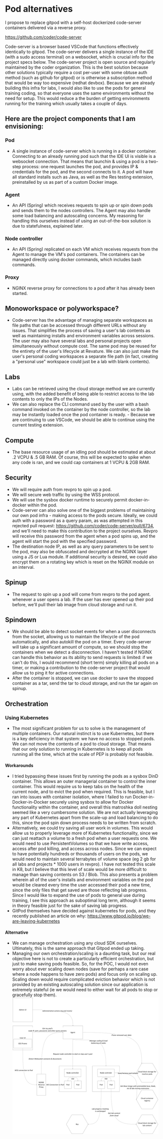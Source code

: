# Pod alternatives
I propose to replace gitpod with a self-host dockerized code-server containers delivered via a reverse proxy.

https://github.com/coder/code-server

Code-server is a browser based VSCode that functions effectively identically to gitpod. The code-server delivers a single instance of the IDE (with a sudo access terminal) on a websocket, which is crucial info for the project specs below. The code-server project is open source and regularly maintained by the coder organization. This is the best solution because other solutions typically require a cost per-user with some obtuse auth method (such as github for gitpod) or is otherwise a subscription method that would be way too expensive (redhat devbox). Because we are already building this infra for labs, I would also like to use the pods for general training coding, so that everyone uses the same environments without the need for setup. This would reduce a the burden of getting environments running for the training which usually takes a couple of days.

## Here are the project components that I am envisioning:

### Pod
- A single instance of code-server which is running in a docker container. Connecting to an already running pod such that the IDE UI is visible is a websocket connection. That means that launchin & using a pod is a two-step process: one request launches the pod, and provides IP & credentials for the pod, and the second connects to it. A pod will have all standard installs such as Java, as well as the Res testing extension, preinstalled by us as part of a custom Docker image.

### Agent
- An API (Spring) which receives requests to spin up or spin down pods and sends them to the nodes controllers. The Agent may also handle some load balancing and autoscaling concerns. My reasoning for handling this ourselves instead of using an out-of-the-box solution is due to statefulness, explained later.

### Node controller
- An API (Spring) replicated on each VM which receives requests from the Agent to manage the VM's pod containers. The containers can be managed directly using docker commands, which includes bash commands.

### Proxy
- NGINX reverse proxy for connections to a pod after it has already been started.

## Monoworkspace or polyworkspace?

- Code-server has the advantage of managing separate workspaces as file paths that can be accessed through different URLs without any issues. That simplifies the process of saving a user's lab contents as well as maintaining installs and environment variables across sessions. The user may also have several labs and personal projects open simultaneously without compute cost. The same pod may be reused for the entirety of the user's lifecycle at Revature. We can also just make the user's personal coding workspaces a separate file path (in fact, creating a "personal use" workspace could just be a lab with blank contents).

## Labs
- Labs can be retrieved using the cloud storage method we are currently using, with the added benefit of being able to restrict access to the lab contents to only the IPs of the Nodes. 
- We can also replace the CLI command used by the user with a bash command invoked on the container by the node controller, so the lab may be instantly loaded once the pod container is ready. - Because we are continuing to use VSCode, we should be able to continue using the current testing extension.

## Compute
- The base resource usage of an idling pod should be estimated at about .2 VCPU & .5 GB RAM. Of course, this will be expected to spike when any code is ran, and we could cap containers at 1 VCPU & 2GB RAM.

## Security

- We will require auth from revpro to spin up a pod.
- We will secure web traffic by using the WSS protocol.
- We will use the sysbox docker runtime to securely permit docker-in-docker within the pod.
- Code-server can also solve one of the biggest problems of maintaining our own pod infra - making access to the pods secure. Ideally, we could auth with a password as a query param, as was attempted in this rejected pull request: https://github.com/coder/code-server/pull/6734, and we'll need to make this contribution to the project ourselves. Revpro will receive this password from the agent when a pod spins up, and the agent will start the pod with the specified password.
- The destination node IP, as well as any query parameters to be sent to the pod, may also be obfuscated and decrypted at the NGINX layer using a JS or Lua module. If additional security is desired, we could also encrypt them on a rotating key which is reset on the NGINX module on an interval.

## Spinup

- The request to spin up a pod will come from revpro to the pod agent. whenever a user opens a lab. If the user has ever opened up their pod before, we'll pull their lab image from cloud storage and run it.

## Spindown

- We should be able to detect socket events for when a user disconnects from the socket, allowing us to maintain the lifecycle of the pod automatically, and also autokill the pod on a timer. Every code-server will take up a significant amount of compute, so we should stop the containers when we detect a disconnection. I haven't tested if NGINX can handle this behavior as its ability to send requests is limited: if we can't do this, I would recommend (short term) simply killing all pods on a timer, or making a contribution to the code-server project that would allow us to ping it for active connections.
- After the container is stopped, we can use docker to save the stopped container as a tar, send the tar to cloud storage, and run the tar again on spinup.

## Orchestration

### Using Kubernetes
- The most significant problem for us to solve is the management of multiple containers. Our natural instinct is to use Kubernetes, but there is a key deficiency in that system: we have no access to stopped pods. We can not move the contents of a pod to cloud storage. That means that our only solution to running in Kubernetes is to keep all pods running all the time, which at the scale of PEP is probably not feasible. 
#### Workarounds 
- I tried bypassing these issues first by running the pods as a sysbox DinD container. This allows an outer managerial container to control the inner container. This would require us to keep tabs on the health of the current node, and to evict the pod when required. This is feasible, but I ran into issues with container isolation, where I failed to run Docker-in-Docker-in-Docker securely using sysbox to allow for Docker functionality within the container, and overall this matroshka doll nesting seemed like a very cumbersome solution. We are not actually leveraging any part of Kubernetes apart from the scale-up and load balancing to do this, since the pod spin down process needs to be written from scratch.
- Alternatively, we could try saving all user work in volumes. This would allow us to properly leverage more of Kubernetes functionality, since we can just reattach a volume to a fresh pod when a user requests one. We would need to use PersistentVolumes so that we have write access, access after pod killing, and access across nodes. Since we can expect to have potentially hundreds or thousands of users on the pods, we would need to maintain several terrabytes of volume space (eg 2 gb for all labs and projects * 1000 users in revpro). I have not tested this scale in K8, but I believe that this level of scale would be more difficult to manage than saving contents on S3 / Blob. This also presents a problem wherein all of the user's installs and environment variables on the pod would be cleared every time the user accessed their pod a new time, since the only files that get saved are those reflecting lab progress. Since I would like to expand the use of pods to general use during training, I see this approach as suboptimal long term, although it seems in theory feasible just for the sake of saving lab progress.
- GitPod themselves have decided against kubernetes for pods, and they recently published an article on why: https://www.gitpod.io/blog/we-are-leaving-kubernetes
#### Alternative
- We can manage orchestration using any cloud SDK ourselves. Ultimately, this is the same approach that Gitpod ended up taking. 
- Managing our own orchestration/scaling is a daunting task, but our real objective here is not to create a particularly efficient orchestration, but just to make saving pods feasible. So, for the POC, I would not even worry about ever scaling down nodes (save for perhaps a rare case where a node happens to have zero pods) and focus only on scaling up. Scaling down would require complicated eviction behavior which is not provided by an existing autoscaling solution since our application is extremely stateful (ie we would need to either wait for all pods to stop or gracefully stop them).
![image](./architecture.png)